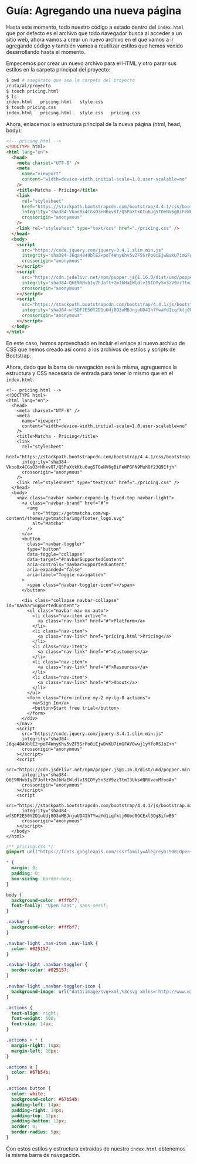 # Guía: Agregando una nueva página

Hasta este momento, todo nuestro código a estado dentro del `index.html` que por
defecto es el archivo que todo navegador busca al acceder a un sitio web, ahora
vamos a crear un nuevo archivo en el que vamos a ir agregando código y también
vamos a reutilizar estilos que hemos venido desarrollando hasta el momento.

Empecemos por crear un nuevo archivo para el HTML y otro parar sus estilos en la
carpeta principal del proyecto:

```sh
$ pwd # asegúrate que sea la carpeta del proyecto
/ruta/al/proyecto
$ touch pricing.html
$ ls
index.html   pricing.html   style.css
$ touch pricing.css
index.html   pricing.html   style.css   pricing.css
```

Ahora, enlacemos la estructura principal de la nueva página (html, head, body):

```html
<!-- pricing.html -->
<!DOCTYPE html>
<html lang="en">
  <head>
    <meta charset="UTF-8" />
    <meta
      name="viewport"
      content="width=device-width,initial-scale=1.0,user-scalable=no"
    />
    <title>Matcha - Pricing</title>
    <link
      rel="stylesheet"
      href="https://stackpath.bootstrapcdn.com/bootstrap/4.4.1/css/bootstrap.min.css"
      integrity="sha384-Vkoo8x4CGsO3+Hhxv8T/Q5PaXtkKtu6ug5TOeNV6gBiFeWPGFN9MuhOf23Q9Ifjh"
      crossorigin="anonymous"
    />
    <link rel="stylesheet" type="text/css" href="./pricing.css" />
  </head>
  <body>
    <script
      src="https://code.jquery.com/jquery-3.4.1.slim.min.js"
      integrity="sha384-J6qa4849blE2+poT4WnyKhv5vZF5SrPo0iEjwBvKU7imGFAV0wwj1yYfoRSJoZ+n"
      crossorigin="anonymous"
    ></script>
    <script
      src="https://cdn.jsdelivr.net/npm/popper.js@1.16.0/dist/umd/popper.min.js"
      integrity="sha384-Q6E9RHvbIyZFJoft+2mJbHaEWldlvI9IOYy5n3zV9zzTtmI3UksdQRVvoxMfooAo"
      crossorigin="anonymous"
    ></script>
    <script
      src="https://stackpath.bootstrapcdn.com/bootstrap/4.4.1/js/bootstrap.min.js"
      integrity="sha384-wfSDF2E50Y2D1uUdj0O3uMBJnjuUD4Ih7YwaYd1iqfktj0Uod8GCExl3Og8ifwB6"
      crossorigin="anonymous"
    ></script>
  </body>
</html>
```

En este caso, hemos aprovechado en incluir el enlace al nuevo archivo de CSS que
hemos creado así como a los archivos de estilos y scripts de Bootstrap.

Ahora, dado que la barra de navegación será la misma, agreguemos la estructura
y CSS necesaria de entrada para tener lo mismo que en el `index.html`:

```html{20-62}
<!-- pricing.html -->
<!DOCTYPE html>
<html lang="en">
  <head>
    <meta charset="UTF-8" />
    <meta
      name="viewport"
      content="width=device-width,initial-scale=1.0,user-scalable=no"
    />
    <title>Matcha - Pricing</title>
    <link
      rel="stylesheet"
      href="https://stackpath.bootstrapcdn.com/bootstrap/4.4.1/css/bootstrap.min.css"
      integrity="sha384-Vkoo8x4CGsO3+Hhxv8T/Q5PaXtkKtu6ug5TOeNV6gBiFeWPGFN9MuhOf23Q9Ifjh"
      crossorigin="anonymous"
    />
    <link rel="stylesheet" type="text/css" href="./pricing.css" />
  </head>
  <body>
    <nav class="navbar navbar-expand-lg fixed-top navbar-light">
      <a class="navbar-brand" href="#">
        <img
          src="https://getmatcha.com/wp-content/themes/getmatcha/img/footer_logo.svg"
          alt="Matcha"
        />
      </a>
      <button
        class="navbar-toggler"
        type="button"
        data-toggle="collapse"
        data-target="#navbarSupportedContent"
        aria-controls="navbarSupportedContent"
        aria-expanded="false"
        aria-label="Toggle navigation"
      >
        <span class="navbar-toggler-icon"></span>
      </button>

      <div class="collapse navbar-collapse" id="navbarSupportedContent">
        <ul class="navbar-nav mx-auto">
          <li class="nav-item active">
            <a class="nav-link" href="#">Platform</a>
          </li>
          <li class="nav-item">
            <a class="nav-link" href="pricing.html">Pricing</a>
          </li>
          <li class="nav-item">
            <a class="nav-link" href="#">Customers</a>
          </li>
          <li class="nav-item">
            <a class="nav-link" href="#">Resources</a>
          </li>
          <li class="nav-item">
            <a class="nav-link" href="#">About</a>
          </li>
        </ul>
        <form class="form-inline my-2 my-lg-0 actions">
          <a>Sign In</a>
          <button>Start free trial</button>
        </form>
      </div>
    </nav>
    <script
      src="https://code.jquery.com/jquery-3.4.1.slim.min.js"
      integrity="sha384-J6qa4849blE2+poT4WnyKhv5vZF5SrPo0iEjwBvKU7imGFAV0wwj1yYfoRSJoZ+n"
      crossorigin="anonymous"
    ></script>
    <script
      src="https://cdn.jsdelivr.net/npm/popper.js@1.16.0/dist/umd/popper.min.js"
      integrity="sha384-Q6E9RHvbIyZFJoft+2mJbHaEWldlvI9IOYy5n3zV9zzTtmI3UksdQRVvoxMfooAo"
      crossorigin="anonymous"
    ></script>
    <script
      src="https://stackpath.bootstrapcdn.com/bootstrap/4.4.1/js/bootstrap.min.js"
      integrity="sha384-wfSDF2E50Y2D1uUdj0O3uMBJnjuUD4Ih7YwaYd1iqfktj0Uod8GCExl3Og8ifwB6"
      crossorigin="anonymous"
    ></script>
  </body>
</html>
```

```css
/** pricing.css */
@import url("https://fonts.googleapis.com/css?family=Alegreya:900|Open+Sans|Slabo+27px&display=swap");

* {
  margin: 0;
  padding: 0;
  box-sizing: border-box;
}

body {
  background-color: #fffbf7;
  font-family: "Open Sans", sans-serif;
}

.navbar {
  background-color: #fffbf7;
}

.navbar-light .nav-item .nav-link {
  color: #025157;
}

.navbar-light .navbar-toggler {
  border-color: #025157;
}

.navbar-light .navbar-toggler-icon {
  background-image: url("data:image/svg+xml,%3csvg xmlns='http://www.w3.org/2000/svg' width='30' height='30' viewBox='0 0 30 30'%3e%3cpath stroke='rgb(3, 81, 77)' stroke-linecap='round' stroke-miterlimit='10' stroke-width='2' d='M4 7h22M4 15h22M4 23h22'/%3e%3c/svg%3e");
}

.actions {
  text-align: right;
  font-weight: 600;
  font-size: 14px;
}

.actions > * {
  margin-right: 10px;
  margin-left: 10px;
}

.actions a {
  color: #67b54b;
}

.actions button {
  color: white;
  background-color: #67b54b;
  padding-left: 14px;
  padding-right: 14px;
  padding-top: 12px;
  padding-bottom: 12px;
  border: 0;
  border-radius: 5px;
}
```

Con estos estilos y estructura extraídas de nuestro `index.html` obtenemos la
misma barra de navegación.
